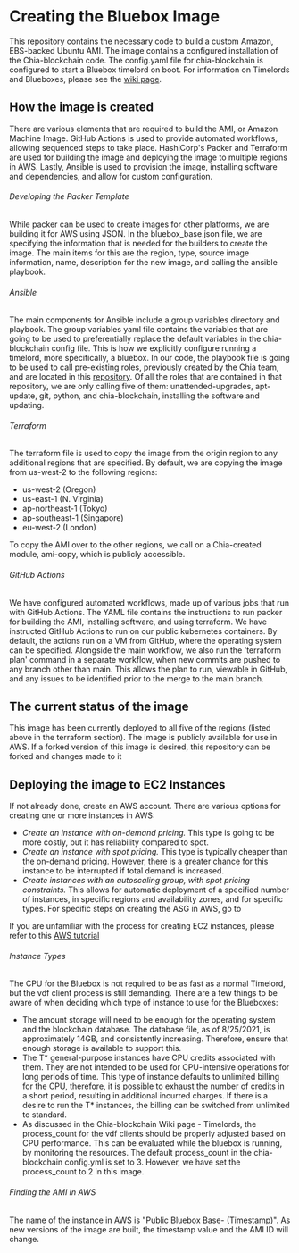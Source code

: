 # Creating the Bluebox Image

This repository contains the necessary code to build a custom Amazon, EBS-backed Ubuntu AMI.
The image contains a configured installation of the Chia-blockchain code. The config.yaml file for chia-blockchain
is configured to start a Bluebox timelord on boot. For information on Timelords and Blueboxes,
please see the [wiki page](https://github.com/Chia-Network/chia-blockchain/wiki/Timelords).

## How the image is created

There are various elements that are required to build the AMI, or Amazon Machine Image.
GitHub Actions is used to provide automated workflows, allowing sequenced steps to take place.
HashiCorp's Packer and Terraform are used for building the image and deploying the image
to multiple regions in AWS. Lastly, Ansible is used to provision the image, installing software
and dependencies, and allow for custom configuration.

###### Developing the Packer Template

While packer can be used to create images for other platforms, we are building it for AWS
using JSON. In the bluebox_base.json file, we are specifying the information that is needed
for the builders to create the image. The main items for this are the region, type, source image
information, name, description for the new image, and calling the ansible playbook.

###### Ansible

The main components for Ansible include a group variables directory and playbook.
The group variables yaml file contains the variables that are going to be used to preferentially replace
the default variables in the chia-blockchain config file. This is how we
explicitly configure running a timelord, more specifically, a bluebox. In our code, the
playbook file is going to be used to call pre-existing roles, previously created by the
Chia team, and are located in this [repository](https://github.com/Chia-Network/ansible-roles). Of all 
the roles that are contained in that repository, we are only calling five of them: unattended-upgrades,
apt-update, git, python, and chia-blockchain, installing the software and updating.

###### Terraform

The terraform file is used to copy the image from the origin region to any additional regions that
are specified. By default, we are copying the image from us-west-2 to the following regions:

- us-west-2 (Oregon)
- us-east-1 (N. Virginia)
- ap-northeast-1 (Tokyo)
- ap-southeast-1 (Singapore)
- eu-west-2 (London)

To copy the AMI over to the other regions, we call on a Chia-created module, ami-copy, which is publicly accessible.

###### GitHub Actions

We have configured automated workflows, made up of various jobs that run with GitHub Actions. The YAML
file contains the instructions to run packer for building the AMI, installing software, and using terraform.
We have instructed GitHub Actions to run on our public kubernetes containers. By default, the actions
run on a VM from GitHub, where the operating system can be specified. Alongside the main workflow,
we also run the 'terraform plan' command in a separate workflow, when new commits are pushed to any branch
other than main. This allows the plan to run, viewable in GitHub, and any issues to be identified
prior to the merge to the main branch.

## The current status of the image

This image has been currently deployed to all five of the regions (listed above in the terraform section). The image is publicly available for use
in AWS. If a forked version of this image is desired, this repository can be forked and changes made to it

## Deploying the image to EC2 Instances

If not already done, create an AWS account. There are various options for creating one or more
instances in AWS:
- *Create an instance with on-demand pricing.* This type is going to be more costly, but it has
  reliability compared to spot.
- *Create an instance with spot pricing.* This type is typically cheaper than the
  on-demand pricing. However, there is a greater chance for this instance to be interrupted if total
  demand is increased.
- *Create instances with an autoscaling group, with spot pricing constraints.* This allows for
  automatic deployment of a specified number of instances, in specific regions and availability zones,
  and for specific types. For specific steps on creating the ASG in AWS, go to


If you are unfamiliar with the process for creating EC2 instances, please refer to this [AWS tutorial](https://docs.aws.amazon.com/AWSEC2/latest/UserGuide/EC2_GetStarted.html)

###### Instance Types

The CPU for the Bluebox is not required to be as fast as a normal Timelord, but the vdf client
process is still demanding. There are a few things to be aware of when deciding which type of
instance to use for the Blueboxes:
- The amount storage will need to be enough for the operating system and the blockchain database.
  The database file, as of 8/25/2021, is approximately 14GB, and consistently increasing.
  Therefore, ensure that enough storage is available to support this.
- The T* general-purpose instances have CPU credits associated with them. They are not intended to be
  used for CPU-intensive operations for long periods of time. This type of instance defaults to unlimited
  billing for the CPU, therefore, it is possible to exhaust the number of credits in a short period, resulting in additional incurred charges. If there is a desire to run the T* instances,
  the billing can be switched from unlimited to standard.
- As discussed in the Chia-blockchain Wiki page - Timelords, the process_count for the vdf clients should be
  properly adjusted based on CPU performance. This can be evaluated while the bluebox is running, by monitoring
  the resources. The default process_count in the chia-blockchain config.yml is set to 3. However,
  we have set the process_count to 2 in this image.

###### Finding the AMI in AWS

The name of the instance in AWS is "Public Bluebox Base- (Timestamp)". As new versions of the image
are built, the timestamp value and the AMI ID will change.
